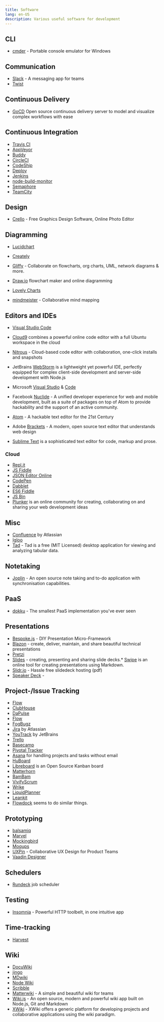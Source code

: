 ```yaml
---
title: Software
lang: en-US
description: Various useful software for development
---
```


## CLI

* [cmder](http://cmder.net/) - Portable console emulator for Windows

## Communication

* [Slack](https://slack.com/) - A messaging app for teams
* [Twist](https://twistapp.com/)

## Continuous Delivery

* [GoCD](https://www.gocd.org/) Open source continuous delivery server to model and visualize complex workflows with ease


## Continuous Integration

* [Travis CI](https://travis-ci.org/)
* [AppVeyor](https://www.appveyor.com/)
* [Buddy](https://buddy.works/)
* [CircleCI](https://circleci.com/)
* [CodeShip](https://codeship.com/)
* [Deploy](https://www.deployhq.com/)
* [Jenkins](http://jenkins-ci.org/)
* [node-build-monitor](http://marcells.github.io/node-build-monitor/)
* [Semaphore](https://semaphoreci.com/)
* [TeamCity](https://www.jetbrains.com/teamcity/)


## Design

* [Crello](https://crello.com/) - Free Graphics Design Software, Online Photo Editor

## Diagramming

* [Lucidchart](https://www.lucidchart.com/)
* [Creately](http://www.creately.com/)

* [Gliffy](https://www.gliffy.com/) - Collaborate on flowcharts, org charts, UML, network diagrams & more.
* [Draw.io](https://www.draw.io/) flowchart maker and online diagramming
* [Lovely Charts](http://www.lovelycharts.com/)
* [mindmeister](https://www.mindmeister.com/) - Collaborative mind mapping

## Editors and IDEs

* [Visual Studio Code](https://code.visualstudio.com/)
* [Cloud9](https://c9.io/) combines a powerful online code editor with a full Ubuntu workspace in the cloud
* [Nitrous](https://pro.nitrous.io/) - Cloud-based code editor with collaboration, one-click installs and snapshots
* JetBrains [WebStorm](https://www.jetbrains.com/webstorm/) is a lightweight yet powerful IDE, perfectly equipped for complex client-side development and server-side development with Node.js
* Microsoft [Visual Studio](https://www.visualstudio.com/) & [Code](https://code.visualstudio.com/)
* Facebook [Nuclide](http://nuclide.io/) - A unified developer experience for web and mobile development, built as a suite of packages on top of Atom to provide hackability and the support of an active community.
* [Atom](https://atom.io/) - A hackable text editor for the 21st Century
* Adobe [Brackets](http://brackets.io/) - A modern, open source text editor that understands web design

* [Sublime Text](http://www.sublimetext.com/) is a sophisticated text editor for code, markup and prose.

### Cloud

* [Repl.it](https://repl.it)
* [JS Fiddle](http://jsfiddle.net/)
* [JSON Editor Online](http://jsoneditoronline.org/)
* [CodePen](http://codepen.io/)
* [Dabblet](http://dabblet.com/)
* [ES6 Fiddle](http://www.es6fiddle.net/)
* [JS Bin](http://jsbin.com)
* [Plunker](http://plnkr.co/) is an online community for creating, collaborating on and sharing your web development ideas

## Misc

* [Confluence](https://www.atlassian.com/software/confluence) by Atlassian
* [Igloo](https://www.igloosoftware.com/)
* [Tad](http://tadviewer.com/) - Tad is a free (MIT Licensed) desktop application for viewing and analyzing tabular data.

## Notetaking

* [Joplin](http://joplin.cozic.net/) - An open source note taking and to-do application with synchronisation capabilities.

## PaaS

* [dokku](http://dokku.viewdocs.io/dokku/) - The smallest PaaS implementation you've ever seen

## Presentations

* [Bespoke.js](http://markdalgleish.com/projects/bespoke.js/) - DIY Presentation Micro-Framework
* [Blazon](https://presentboldly.com) - create, deliver, maintain, and share beautiful technical presentations
* [Pretzi](https://prezi.com/)
* [Slides](http://slides.com/) - creating, presenting and sharing slide decks.* [Swipe](https://www.swipe.to) is an online tool for creating presentations using Markdown.
* [Slidr.io](http://slidr.io/) - Hassle free slidedeck hosting (pdf)
* [Speaker Deck](https://speakerdeck.com/) -

## Project-/Issue Tracking

* [Flow](https://www.getflow.com/)
* [ClubHouse](https://clubhouse.io/)
* [DaPulse](https://dapulse.com/)
* [Flow](https://www.getflow.com)
* [FogBugz](https://www.fogcreek.com/fogbugz/)
* [Jira](https://www.atlassian.com/software/jira) by Atlassian
* [YouTrack](https://www.jetbrains.com/youtrack/) by JetBrains
* [Trello](https://trello.com/)
* [Basecamp](https://basecamp.com/)
* [Pivotal Tracker](http://www.pivotaltracker.com/)
* [Asana](https://app.asana.com/) for handling projects and tasks without email
* [HuBoard](https://huboard.com/)
* [Libreboard](http://libreboard.com/) is an Open Source Kanban board
* [Matterhorn](https://www.matterhorn.io/)
* [BamBam](http://www.dobambam.com/)
* [VivifyScrum](https://www.vivifyscrum.com/)
* [Wrike](https://www.wrike.com/)
* [LiquidPlanner](http://go.liquidplanner.com/plan-with-confidence/)
* [Leankit](http://leankit.com/)
* [Flowdock](https://www.flowdock.com/) seems to do similar things.

## Prototyping

* [balsamiq](https://balsamiq.com/)
* [Marvel](https://marvelapp.com/)
* [Mockingbird](https://gomockingbird.com/mockingbird/)
* [Moqups](https://app.moqups.com)
* [UXPin](https://www.uxpin.com/) - Collaborative UX Design for Product Teams
* [Vaadin Designer](https://vaadin.com/designer)

## Schedulers


* [Rundeck](http://rundeck.org/) job scheduler

## Testing

* [Insomnia](https://insomnia.rest/) - Powerful HTTP toolbelt, in one intuitive app


## Time-tracking

* [Harvest](https://www.getharvest.com/)


## Wiki

* [DocuWiki](https://www.dokuwiki.org/dokuwiki#)
* [jingo](https://github.com/claudioc/jingo)
* [MDwiki](http://dynalon.github.io/mdwiki/#!index.md)
* [Node Wiki](https://github.com/nhoss2/nodewiki)
* [Scribble](http://www.tryscribble.com/)
* [Matterwiki](http://matterwiki.com/) - A simple and beautiful wiki for teams
* [Wiki.js](https://wiki.js.org/) - An open source, modern and powerful wiki app
built on Node.js, Git and Markdown
* [XWiki](http://www.xwiki.org/xwiki/bin/view/Main/) - XWiki offers a generic platform for developing projects and collaborative applications using the wiki paradigm.

